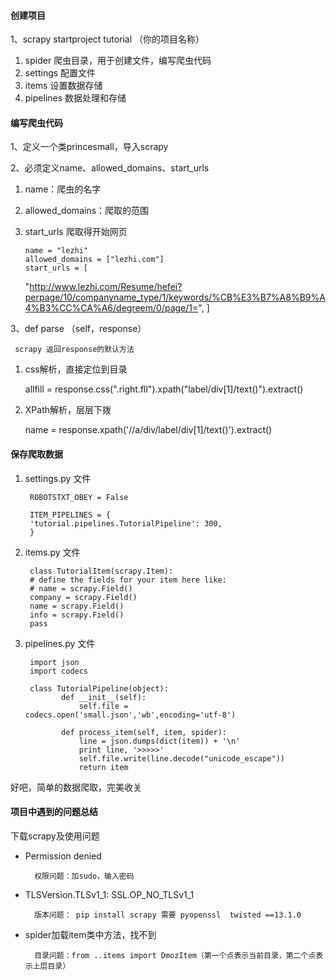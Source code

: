 #### 创建项目

1、scrapy startproject tutorial （你的项目名称）
    
   1. spider 爬虫目录，用于创建文件，编写爬虫代码
   2. settings 配置文件
   3. items 设置数据存储
   4. pipelines 数据处理和存储

#### 编写爬虫代码

1、定义一个类princesmall，导入scrapy

2、必须定义name、allowed_domains、start_urls

  1. name：爬虫的名字
  2. allowed_domains：爬取的范围
  3. start_urls 爬取得开始网页

  
         name = "lezhi"
         allowed_domains = ["lezhi.com"]
         start_urls = [
        "http://www.lezhi.com/Resume/hefei?perpage/10/companyname_type/1/keywords/%CB%E3%B7%A8%B9%A4%B3%CC%CA%A6/degreem/0/page/1=",
         ]

3、def parse （self，response）
  
     scrapy 返回response的默认方法

  1. css解析，直接定位到目录

        allfill = response.css(".right.fll").xpath("label/div[1]/text()").extract()
    
  2. XPath解析，层层下拨

        name = response.xpath('//a/div/label/div[1]/text()').extract()
        
        
#### 保存爬取数据

1. settings.py 文件

        ROBOTSTXT_OBEY = False
        
        ITEM_PIPELINES = {
        'tutorial.pipelines.TutorialPipeline': 300,
        }
        
2. items.py 文件

        class TutorialItem(scrapy.Item):
        # define the fields for your item here like:
        # name = scrapy.Field()
        company = scrapy.Field()
        name = scrapy.Field()
        info = scrapy.Field()
        pass
 
3. pipelines.py 文件

        import json
        import codecs

        class TutorialPipeline(object):
               def __init__(self):
                   self.file = codecs.open('small.json','wb',encoding='utf-8')

               def process_item(self, item, spider):
                   line = json.dumps(dict(item)) + '\n'
                   print line, '>>>>>'
                   self.file.write(line.decode("unicode_escape"))
                   return item
               
                   
好吧，简单的数据爬取，完美收关

#### 项目中遇到的问题总结

下载scrapy及使用问题

* Permission denied 

        权限问题：加sudo，输入密码

* TLSVersion.TLSv1_1: SSL.OP_NO_TLSv1_1 

        版本问题： pip install scrapy 需要 pyopenssl  twisted ==13.1.0

* spider加载item类中方法，找不到

        目录问题：from ..items import DmozItem（第一个点表示当前目录，第二个点表示上层目录）
